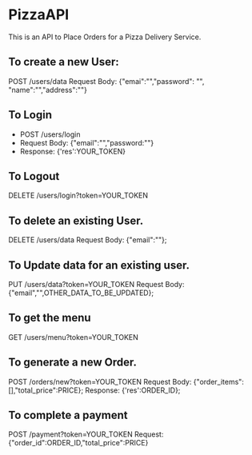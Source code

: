 # PizzaAPI
This is an API to Place Orders for a Pizza Delivery Service.
## To create a new User: 
POST /users/data
Request Body: {"emai":"","password": "", "name":"","address":""}

## To Login
- POST /users/login
- Request Body: {"email":"","password:""}
- Response: {'res':YOUR_TOKEN}

## To Logout
DELETE /users/login?token=YOUR_TOKEN

## To delete an existing User.
DELETE /users/data
Request Body: {"email":""};

## To Update data for an existing user. 
PUT /users/data?token=YOUR_TOKEN
Request Body: {"email","",OTHER_DATA_TO_BE_UPDATED};

## To get the menu
GET /users/menu?token=YOUR_TOKEN

## To generate a new Order. 
POST /orders/new?token=YOUR_TOKEN
Request Body: {"order_items":[],"total_price":PRICE};
Response: {'res':ORDER_ID};

## To complete a payment
POST /payment?token=YOUR_TOKEN
Request: {"order_id":ORDER_ID,"total_price":PRICE}

